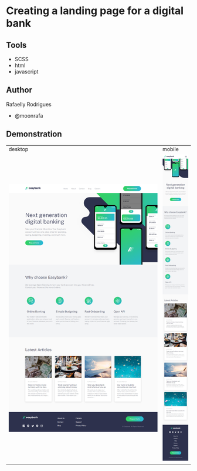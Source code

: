# Creating a landing page for a digital bank

## Tools
- SCSS
- html
- javascript

## Author
Rafaelly Rodrigues
- @moonrafa

## Demonstration
<table>
<tr>
<td>
desktop
</td>
<td>
mobile
</td>
</tr>
<tr>
<td>
<img src="demo-desktop.png">
</td>
<td>
<img src="demo-mobile.png">
</td>
</tr>
</table>
